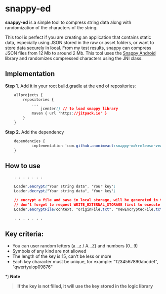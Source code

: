 # snappy-ed

**snappy-ed** is a simple tool to compress string data along with randomization of the characters of the string.

This tool is perfect if you are creating an application that contains static data, especially using JSON stored in the raw or asset folders, or want to store data securely in local. From my test results, snappy can compress JSON files from 12 Mb to around 2 Mb. This tool uses the [Snappy Android](https://github.com/jiechic/Snappy-Android) library and randomizes compressed characters using the JNI class.

## Implementation
**Step 1.** Add it in your root build.gradle at the end of repositories:

```css
	allprojects {
		repositories {
			...
        		jcenter() // to load snappy library
			maven { url 'https://jitpack.io' }
		}
	}
```

**Step 2.**  Add the dependency

```css
	dependencies {
	        implementation 'com.github.anonimeact:snappy-ed:release-version (eg: 1.0.0)'
	}
```

## How to use

```css
	. . . . . . .
	
	Loader.encrypt("Your string data", "Your key")
	Loader.decrypt("Your string data", "Your key")

	// encrypt a file and save in local storage, will be generated in the snappy-ed folder as a file
	// don't forget to request WRITE_EXTERNAL_STORAGE first to execute this function
	Loader.encryptFile(context, "originFile.txt", "newEncryptedFile.txt", "Your key")
	
	. . . . . . .
```


## Key criteria:
 - You can user random letters (a...z / A...Z) and numbers (0...9)
 - Symbols of any kind are not allowed
 - The length of the key is 15, can't be less or more
 - Each key character must be unique, for example: "1234567890abcdef", "qwertyuiop09876"

*) **Note**

> **If the key is not filled, it will use the key stored in the logic library**


	
